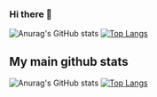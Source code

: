 ### Hi there 👋

<!--
**zerocodex86/zerocodex86** is a ✨ _special_ ✨ repository because its `README.md` (this file) appears on your GitHub profile.

Here are some ideas to get you started:

- 🔭 I’m currently working on ...
- 🌱 I’m currently learning ...
- 👯 I’m looking to collaborate on ...
- 🤔 I’m looking for help with ...
- 💬 Ask me about ...
- 📫 How to reach me: ...
- 😄 Pronouns: ...
- ⚡ Fun fact: ...
-->
![Anurag's GitHub stats](https://github-readme-stats.vercel.app/api?username=zerocodex86&show_icons=true&theme=github_dark)
[![Top Langs](https://github-readme-stats.vercel.app/api/top-langs/?username=zerocodex86)](https://github.com/anuraghazra/github-readme-stats)


## My main github stats

![Anurag's GitHub stats](https://github-readme-stats.vercel.app/api?username=kotik06&show_icons=true&theme=github_dark)
[![Top Langs](https://github-readme-stats.vercel.app/api/top-langs/?username=kotik06)](https://github.com/anuraghazra/github-readme-stats)
